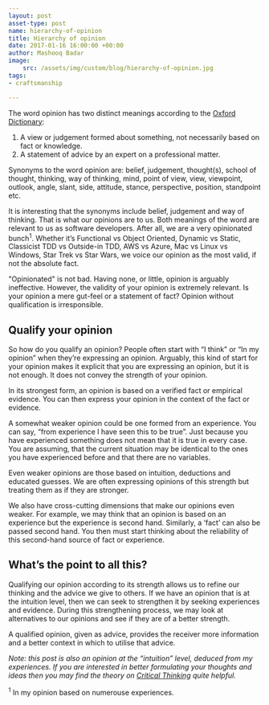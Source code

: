 ```yaml
---
layout: post
asset-type: post
name: hierarchy-of-opinion
title: Hierarchy of opinion
date: 2017-01-16 16:00:00 +00:00
author: Mashooq Badar
image:
    src: /assets/img/custom/blog/hierarchy-of-opinion.jpg
tags:
- craftsmanship

---
```


The word opinion has two distinct meanings according to the [Oxford Dictionary](https://en.oxforddictionaries.com/definition/opinion):

1. A view or judgement formed about something, not necessarily based on fact or knowledge.
2. A statement of advice by an expert on a professional matter.

Synonyms to the word opinion are: belief, judgement, thought(s), school of thought, thinking, way of thinking, mind, point of view, view, viewpoint, outlook, angle, slant, side, attitude, stance, perspective, position, standpoint etc.

It is interesting that the synonyms include belief, judgement and way of thinking. That is what our opinions are to us. Both meanings of the word are relevant to us as software developers. After all, we are a very opinionated bunch<sup>1</sup>. Whether it’s Functional vs Object Oriented, Dynamic vs Static, Classicist TDD vs Outside-in TDD, AWS vs Azure, Mac vs Linux vs Windows, Star Trek vs Star Wars, we voice our opinion as the most valid, if not the absolute fact.

"Opinionated" is not bad. Having none, or little, opinion is arguably ineffective. However, the validity of your opinion is extremely relevant. Is your opinion a mere gut-feel or a statement of fact? Opinion without qualification is irresponsible.

## Qualify your opinion
So how do you qualify an opinion? People often start with “I think” or “In my opinion” when they’re expressing an opinion. Arguably, this kind of start for your opinion makes it explicit that you are expressing an opinion, but it is not enough. It does not convey the strength of your opinion. 

In its strongest form, an opinion is based on a verified fact or empirical evidence. You can then express your opinion in the context of the fact or evidence.

A somewhat weaker opinion could be one formed from an experience. You can say, “from experience I have seen this to be true”. Just because you have experienced something does not mean that it is true in every case. You are assuming, that the current situation may be identical to the ones you have experienced before and that there are no variables.

Even weaker opinions are those based on intuition, deductions and educated guesses. We are often expressing opinions of this strength but treating them as if they are stronger. 

We also have cross-cutting dimensions that make our opinions even weaker. For example, we may think that an opinion is based on an experience but the experience is second hand. Similarly, a ‘fact’ can also be passed second hand. You then must start thinking about the reliability of this second-hand source of fact or experience. 

## What’s the point to all this?
Qualifying our opinion according to its strength allows us to refine our thinking and the advice we give to others. If we have an opinion that is at the intuition level, then we can seek to strengthen it by seeking experiences and evidence. During this strengthening process, we may look at alternatives to our opinions and see if they are of a better strength.

A qualified opinion, given as advice, provides the receiver more information and a better context in which to utilise that advice.

*Note: this post is also an opinion at the “intuition” level, deduced from my experiences. If you are interested in better formulating your thoughts and ideas then you may find the theory on [Critical Thinking](https://en.wikipedia.org/wiki/Critical_thinking) quite helpful.*

<sup>1</sup> In my opinion based on numerouse experiences.

